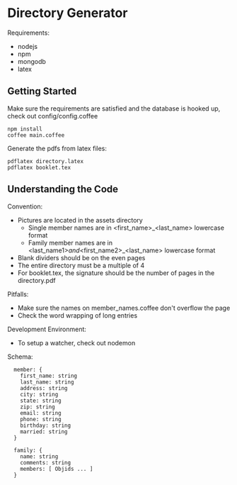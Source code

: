 # Directory Generator

Requirements:
 * nodejs
 * npm
 * mongodb
 * latex


## Getting Started
Make sure the requirements are satisfied and the database is hooked up, check out config/config.coffee

    npm install 
    coffee main.coffee

Generate the pdfs from latex files:

    pdflatex directory.latex 
    pdflatex booklet.tex

## Understanding the Code

Convention:
 * Pictures are located in the assets directory
    * Single member names are in <first_name>_<last_name> lowercase format
    * Family member names are in <last_name1>_and_<first_name2>_<last_name> lowercase format
 * Blank dividers should be on the even pages
 * The entire directory must be a multiple of 4
 * For booklet.tex, the signature should be the number of pages in the directory.pdf

Pitfalls:
 * Make sure the names on member_names.coffee don't overflow the page
 * Check the word wrapping of long entries


Development Environment:
 * To setup a watcher, check out nodemon


Schema:
```
  member: {
    first_name: string
    last_name: string
    address: string
    city: string
    state: string
    zip: string
    email: string
    phone: string
    birthday: string
    married: string
  }

  family: {
    name: string
    comments: string
    members: [ Objids ... ]
  }
```
